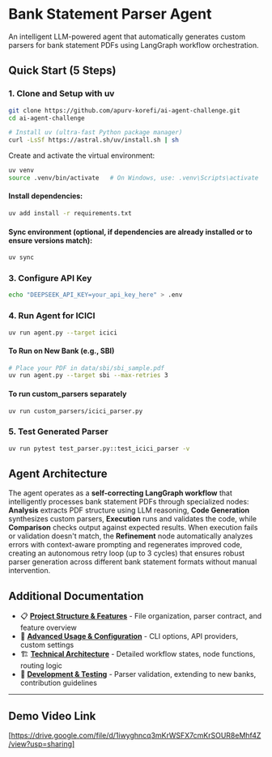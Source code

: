 # Bank Statement Parser Agent

An intelligent LLM-powered agent that automatically generates custom parsers for bank statement PDFs using LangGraph workflow orchestration.

## Quick Start (5 Steps)

### 1. Clone and Setup with uv
```bash
git clone https://github.com/apurv-korefi/ai-agent-challenge.git
cd ai-agent-challenge

# Install uv (ultra-fast Python package manager)
curl -LsSf https://astral.sh/uv/install.sh | sh
```


Create and activate the virtual environment:
```bash
uv venv
source .venv/bin/activate   # On Windows, use: .venv\Scripts\activate
```
#### Install dependencies:
```bash
uv add install -r requirements.txt
```
#### Sync environment (optional, if dependencies are already installed or to ensure versions match):
```bash
uv sync
```

### 3. Configure API Key
```bash
echo "DEEPSEEK_API_KEY=your_api_key_here" > .env
```

### 4. Run Agent for ICICI
```bash
uv run agent.py --target icici
```
#### To Run on New Bank (e.g., SBI)
```bash
# Place your PDF in data/sbi/sbi_sample.pdf
uv run agent.py --target sbi --max-retries 3
```
#### To run custom_parsers separately
```bash
uv run custom_parsers/icici_parser.py
```

### 5. Test Generated Parser
```bash
uv run pytest test_parser.py::test_icici_parser -v
```

## Agent Architecture

The agent operates as a **self-correcting LangGraph workflow** that intelligently processes bank statement PDFs through specialized nodes: **Analysis** extracts PDF structure using LLM reasoning, **Code Generation** synthesizes custom parsers, **Execution** runs and validates the code, while **Comparison** checks output against expected results. When execution fails or validation doesn't match, the **Refinement** node automatically analyzes errors with context-aware prompting and regenerates improved code, creating an autonomous retry loop (up to 3 cycles) that ensures robust parser generation across different bank statement formats without manual intervention.

## Additional Documentation

- 📋 **[Project Structure & Features](docs/structure_docs.md)** - File organization, parser contract, and feature overview
- 🔧 **[Advanced Usage & Configuration](docs/usage_docs.md)** - CLI options, API providers, custom settings
- 🏗️ **[Technical Architecture](docs/architecture_docs.md)** - Detailed workflow states, node functions, routing logic
- 🧪 **[Development & Testing](docs/development_docs.md)** - Parser validation, extending to new banks, contribution guidelines

---

## Demo Video Link

[https://drive.google.com/file/d/1iwyghncq3mKrWSFX7cmKrSOUR8eMhf4Z/view?usp=sharing]
